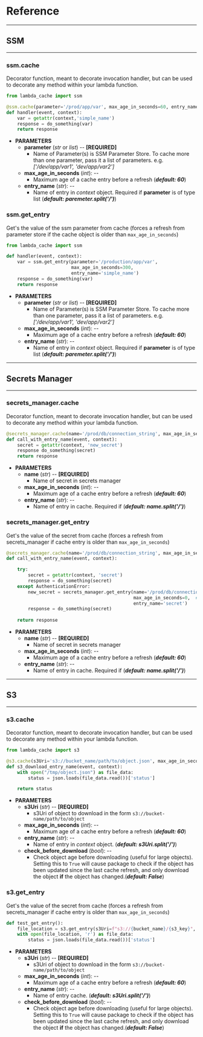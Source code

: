 # Reference

---
## SSM
---

### **ssm.cache**

Decorator function, meant to decorate invocation handler, but can be used to decorate any method within your lambda function.

```python
from lambda_cache import ssm

@ssm.cache(parameter='/prod/app/var', max_age_in_seconds=60, entry_name='simple_name')
def handler(event, context):
    var = getattr(context,'simple_name')
    response = do_something(var)
    return response
```

* **PARAMETERS**
    * **parameter** (_str_ or _list_) -- **[REQUIRED]**
        * Name of Parameter(s) is SSM Parameter Store. To cache more than one parameter, pass it a list of parameters. e.g. _['/dev/app/var1', 'dev/app/var2']_
    * **max_age_in_seconds** (_int_): --
        * Maximum age of a cache entry before a refresh (**_default: 60_**)
    * **entry_name** (_str_): -- 
        * Name of entry in _context_ object. Required if **parameter** is of type list (**_default: paremeter.split('/')_**)
  
### **ssm.get_entry**

Get's the value of the ssm parameter from cache (forces a refresh from parameter store if the cache object is older than `max_age_in_seconds`)

```python
from lambda_cache import ssm

def handler(event, context):
    var = ssm.get_entry(parameter='/production/app/var',
                        max_age_in_seconds=300,
                        entry_name='simple_name')
    response = do_something(var)
    return response
```

* **PARAMETERS**
    * **parameter** (_str_ or _list_) -- **[REQUIRED]**
        * Name of Parameter(s) is SSM Parameter Store. To cache more than one parameter, pass it a list of parameters. e.g. _['/dev/app/var1', 'dev/app/var2']_
    * **max_age_in_seconds** (_int_): --
        * Maximum age of a cache entry before a refresh (**_default: 60_**)
    * **entry_name** (_str_): -- 
        * Name of entry in _context_ object. Required if **parameter** is of type list (**_default: paremeter.split('/')_**)

---
## Secrets Manager
---

### **secrets_manager.cache**

Decorator function, meant to decorate invocation handler, but can be used to decorate any method within your lambda function.

```python
@secrets_manager.cache(name='/prod/db/connection_string', max_age_in_seconds=10, entry_name='new_secret')
def call_with_entry_name(event, context):
    secret = getattr(context, 'new_secret')
    response do_something(secret)
    return response
```

* **PARAMETERS**
    * **name** (_str_) -- **[REQUIRED]**
        * Name of secret in secrets manager
    * **max_age_in_seconds** (_int_): --
        * Maximum age of a cache entry before a refresh (**_default: 60_**)
    * **entry_name** (_str_): -- 
        * Name of entry in cache. Required if (**_default: name.split('/')_**)

### **secrets_manager.get_entry**

Get's the value of the secret from cache (forces a refresh from secrets_manager if cache entry is older than `max_age_in_seconds`)

```python
@secrets_manager.cache(name='/prod/db/connection_string', max_age_in_seconds=300, entry_name='secret')
def call_with_entry_name(event, context):

    try:
        secret = getattr(context, 'secret')
        response = do_something(secret)
    except AuthenticationError:
        new_secret = secrets_manager.get_entry(name='/prod/db/connection_string',
                                               max_age_in_seconds=0,  # forces a reset of secret
                                               entry_name='secret')
        response = do_something(secret)
    
    return response
```

* **PARAMETERS**
    * **name** (_str_) -- **[REQUIRED]**
        * Name of secret in secrets manager
    * **max_age_in_seconds** (_int_): --
        * Maximum age of a cache entry before a refresh (**_default: 60_**)
    * **entry_name** (_str_): -- 
        * Name of entry in cache. Required if (**_default: name.split('/')_**)

---
## S3
---

### s3.cache

Decorator function, meant to decorate invocation handler, but can be used to decorate any method within your lambda function.

```python
from lambda_cache import s3

@s3.cache(s3Uri='s3://bucket_name/path/to/object.json', max_age_in_seconds=300)
def s3_download_entry_name(event, context):
    with open("/tmp/object.json") as file_data:
        status = json.loads(file_data.read())['status']

    return status
```
* **PARAMETERS**
    * **s3Uri** (_str_) -- **[REQUIRED]**
        * s3Uri of object to download in the form `s3://bucket-name/path/to/object`
    * **max_age_in_seconds** (_int_): --
        * Maximum age of a cache entry before a refresh (**_default: 60_**)
    * **entry_name** (_str_): -- 
        * Name of entry in _context_ object. (**_default: s3Uri.split('/')_**)
    * **check_before_download** (_bool_): --
        * Check object age before downloading (useful for large objects). Setting this to `True` will cause package to check if the object has been updated since the last cache refresh, and only download the object **if** the object has changed.(**_default: False_**)


### s3.get_entry

Get's the value of the secret from cache (forces a refresh from secrets_manager if cache entry is older than `max_age_in_seconds`)

```python
def test_get_entry():
    file_location = s3.get_entry(s3Uri=f"s3://{bucket_name}/{s3_key}", max_age_in_seconds=5, entry_name=False, check_before_download=True)
    with open(file_location, 'r') as file_data:
        status = json.loads(file_data.read())['status']
```

* **PARAMETERS**
    * **s3Uri** (_str_) -- **[REQUIRED]**
        * s3Uri of object to download in the form `s3://bucket-name/path/to/object`
    * **max_age_in_seconds** (_int_): --
        * Maximum age of a cache entry before a refresh (**_default: 60_**)
    * **entry_name** (_str_): -- 
        * Name of entry cache. (**_default: s3Uri.split('/')_**)
    * **check_before_download** (_bool_): --
        * Check object age before downloading (useful for large objects). Setting this to `True` will cause package to check if the object has been updated since the last cache refresh, and only download the object **if** the object has changed.(**_default: False_**)